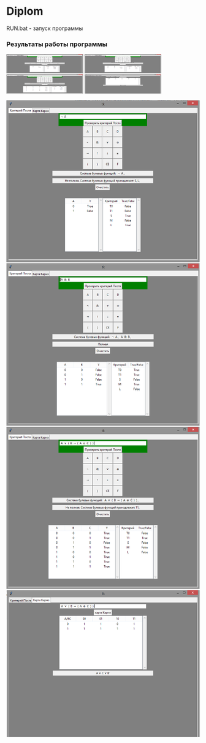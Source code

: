 # Diplom

RUN.bat - запуск программы

### Результаты работы программы

<img src="img/1.png" width="200" height="50"/>

<img src="img/2.png" width="200" height="50"/>

<img src="img/3.png" width="200" height="50"/>

<img src="img/4.png" width="200" height="50"/>

![alt text](img/1.png)
![alt text](img/2.png)
![alt text](img/3.png)
![alt text](img/4.png)


